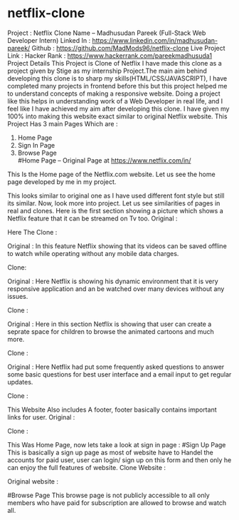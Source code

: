 # netflix-clone

Project : Netflix Clone
Name – Madhusudan Pareek
(Full-Stack Web Developer Intern)
Linked In : https://www.linkedin.com/in/madhusudan-pareek/
Github : https://github.com/MadMods96/netflix-clone
Live Project Link : 
Hacker Rank : https://www.hackerrank.com/pareekmadhusuda1
Project Details 
This Project is Clone of Netflix I have made this clone as a project given by Stige as my internship Project.The main aim behind developing this clone is to sharp my skills(HTML/CSS/JAVASCRIPT), I have completed many projects in frontend before this but this project helped me to understand concepts of making a responsive website.
Doing a project like this helps in understanding work of a Web Developer in real life, and I feel like I have achieved my aim after developing this clone. I have given my 100% into making this website exact similar to original Netflix website.
This Project Has 3 main Pages Which are :
1.	Home Page
2.	Sign In Page
3.	Browse Page  
#Home Page – Original Page at https://www.netflix.com/in/
 
This Is the Home page of the Netflix.com website. Let us see the home page developed by me in my project.
 
This looks similar to original one as I have used different font style but still its similar.
Now, look more into project. Let us see similarities of pages in real and clones. Here is the first section showing a picture which shows a Netflix feature that it can be streamed on Tv too.
Original :
 

Here The Clone : 
 

Original :
In this feature Netflix showing that its videos can be saved offline to watch while operating without any mobile data charges.

 

Clone:
 

Original :
Here Netflix is showing his dynamic environment that it is very responsive application and an be watched over many devices without any issues.
 

Clone :
 

Original :
Here in this section Netflix is showing that user can create a seprate space for children to browse the animated cartoons and much more.
 

Clone :
 

Original :
Here Netflix had put some frequently asked questions to answer some basic questions for best user interface  and a email input to get regular updates.
 

Clone :
 

This Website Also includes A footer, footer basically contains important links for user.
Original :
 


Clone  :
 

This Was Home Page, now lets take a look at sign in page :
#Sign Up Page
This is basically a sign up page as most of website have to Handel the accounts for paid user, user can login/ sign up on this form and then only he can enjoy the full features of website.
Clone Website :

 
Original website :
 

#Browse Page
This browse page is not publicly accessible to all only members who have paid for subscription are allowed to browse and watch all.





